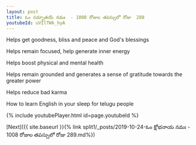 ```yaml
---
layout: post
title: ఓం సద్భూతయే నమః  - 1008 రోజుల తపస్సులో రోజు  288
youtubeId: uVIlTWk_hyA
---
```

 
 
Helps get goodness, bliss and peace and God's blessings
 
Helps remain focused, help generate inner energy 
 
Helps boost physical and mental health 
 
Helps remain grounded and generates a sense of gratitude towards the greater power 
 
Helps reduce bad karma
 
How to learn English in your sleep for telugu people
 
 
 
 


{% include youtubePlayer.html id=page.youtubeId %}
 
[Next]({{ site.baseurl }}{% link split1/_posts/2019-10-24-ఓం క్షోభనాయ నమః  - 1008 రోజుల తపస్సులో రోజు  289.md%})
 
